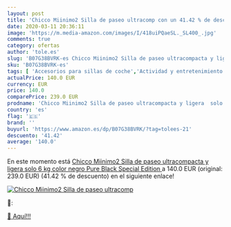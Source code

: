 ```yaml
---
layout: post
title: 'Chicco Miinimo2 Silla de paseo ultracomp con un 41.42 % de descuento'
date: 2020-03-11 20:36:11
image: 'https://m.media-amazon.com/images/I/418uiPQaeSL._SL400_.jpg'
comments: true
category: ofertas
author: 'tole.es'
slug: 'B07G38BVRK-es Chicco Miinimo2 Silla de paseo ultracompacta y ligera solo...'
sku: 'B07G38BVRK-es'
tags: [ 'Accesorios para sillas de coche','Actividad y entretenimiento','Andadores','Bebé','Espejos para asientos traseros','Higiene y cuidado','Sillas de coche y accesorios','Toallitas húmedas para bebé','Toallitas y accesorios para bebé','chicco', ]
actualPrice: 140.0 EUR
currency: EUR
price: 140.0
comparePrice: 239.0 EUR
prodname: 'Chicco Miinimo2 Silla de paseo ultracompacta y ligera  solo 6 kg  color negro  Pure Black Special Edition '
country: 'es'
flag: '🇪🇸'
brand: ''
buyurl: 'https://www.amazon.es/dp/B07G38BVRK/?tag=tolees-21'
descuento: '41.42'
average: '140.0'
---
```


En este momento está [Chicco Miinimo2 Silla de paseo ultracompacta y ligera  solo 6 kg  color negro  Pure Black Special Edition ](https://www.amazon.es/dp/B07G38BVRK/?tag=tolees-21) a 140.0 EUR (original: 239.0 EUR) (41.42 %  de descuento) en el siguiente enlace!

[![Chicco Miinimo2 Silla de paseo ultracomp](https://m.media-amazon.com/images/I/418uiPQaeSL._SL400_.jpg)](https://www.amazon.es/dp/B07G38BVRK/?tag=tolees-21)

🔎:


[🛒 Aquí!!!](https://www.amazon.es/dp/B07G38BVRK/?tag=tolees-21)
